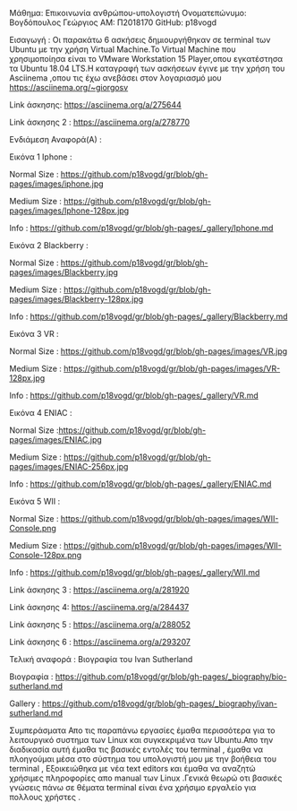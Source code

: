 Μάθημα: Επικοινωνία ανθρώπου-υπολογιστή
Ονοματεπώνυμο: Βογδόπουλος Γεώργιος
ΑΜ: Π2018170
GitHub: p18vogd

Εισαγωγή :
	Οι παρακάτω 6 ασκήσεις δημιουργήθηκαν σε terminal των Ubuntu με την χρήση Virtual Machine.Το Virtual Machine που χρησιμοποίησα είναι το VMware Workstation 15 Player,οπου εγκατέστησα τα Ubuntu 18.04 LTS.Η καταγραφή των ασκήσεων έγινε με την χρήση του Asciinema ,οπου τις έχω ανεβάσει στον λογαριασμό μου https://asciinema.org/~giorgosv


Link άσκησης: https://asciinema.org/a/275644



Link άσκησης 2 : https://asciinema.org/a/278770


Ενδιάμεση Αναφορά(Α) : 
  
  
  
   Εικόνα 1 Iphone :
   
   
   Normal Size : https://github.com/p18vogd/gr/blob/gh-pages/images/iphone.jpg
   
   Medium Size : https://github.com/p18vogd/gr/blob/gh-pages/images/Iphone-128px.jpg
  
   Info : https://github.com/p18vogd/gr/blob/gh-pages/_gallery/Iphone.md
   
   
   Εικόνα 2 Blackberry :
   
   
   Normal Size : https://github.com/p18vogd/gr/blob/gh-pages/images/Blackberry.jpg
   
   Medium Size : https://github.com/p18vogd/gr/blob/gh-pages/images/Blackberry-128px.jpg
   
   Info : https://github.com/p18vogd/gr/blob/gh-pages/_gallery/Blackberry.md
   
  
  
  Εικόνα 3 VR :
  
  
   Normal Size : https://github.com/p18vogd/gr/blob/gh-pages/images/VR.jpg
   
   Medium Size : https://github.com/p18vogd/gr/blob/gh-pages/images/VR-128px.jpg
   
   Info : https://github.com/p18vogd/gr/blob/gh-pages/_gallery/VR.md
   
   
   Εικόνα 4 ENIAC :
   
   
   Normal Size :https://github.com/p18vogd/gr/blob/gh-pages/images/ENIAC.jpg
   
   Medium Size : https://github.com/p18vogd/gr/blob/gh-pages/images/ENIAC-256px.jpg
   
   Info : https://github.com/p18vogd/gr/blob/gh-pages/_gallery/ENIAC.md
   
   
   Εικόνα 5 WII :
   
   
   Normal Size : https://github.com/p18vogd/gr/blob/gh-pages/images/WII-Console.png
   
   Medium Size : https://github.com/p18vogd/gr/blob/gh-pages/images/WII-Console-128px.png
   
   Info : https://github.com/p18vogd/gr/blob/gh-pages/_gallery/WII.md
   
   
   
   Link άσκησης 3 : https://asciinema.org/a/281920
   
   
   
   Link άσκησης 4:  https://asciinema.org/a/284437
   
   
   
   Link άσκησης 5 : https://asciinema.org/a/288052
   
   
   Link άσκησης 6 : https://asciinema.org/a/293207
   
   
   Τελική αναφορά : Βιογραφία του Ivan Sutherland
   
   Βιογραφία : https://github.com/p18vogd/gr/blob/gh-pages/_biography/bio-sutherland.md
   
   Gallery : https://github.com/p18vogd/gr/blob/gh-pages/_biography/ivan-sutherland.md
   
   
   
Συμπεράσματα 
	Απο τις παραπάνω εργασίες έμαθα περισσότερα για το λειτουργικό συστημα των Linux και συγκεκριμένα των Ubuntu.Απο την διαδικασία αυτή έμαθα τις βασικές εντολές του terminal , έμαθα να πλοηγούμαι μέσα στο σύστημα του υπολογιστή μου με την βοήθεια του terminal , Εξοικειώθηκα με νέα text editors και έμαθα να αναζητώ χρήσιμες πληροφορίες απο manual των Linux .Γενικά θεωρώ οτι βασικές γνώσεις πάνω σε θέματα  terminal είναι ένα χρήσιμο εργαλείο για πολλους χρήστες .


   
   
      
